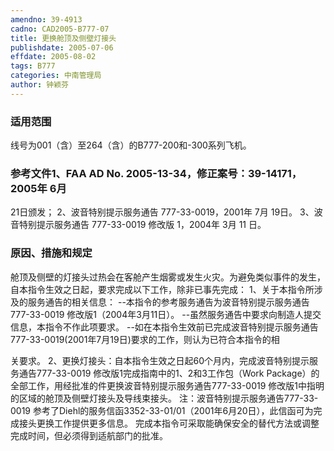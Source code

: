 ```yaml
---
amendno: 39-4913
cadno: CAD2005-B777-07
title: 更换舱顶及侧壁灯接头
publishdate: 2005-07-06
effdate: 2005-08-02
tags: B777
categories: 中南管理局
author: 钟颖芬
---
```


### 适用范围 
线号为001（含）至264（含）的B777-200和-300系列飞机。

### 参考文件1、FAA AD No. 2005-13-34，修正案号：39-14171，2005年 6月 
21日颁发； 2、波音特别提示服务通告 777-33-0019，2001年 7月 19日。 3、波音特别提示服务通告 777-33-0019 修改版 1，2004年 3月 11
日。

### 原因、措施和规定 
舱顶及侧壁的灯接头过热会在客舱产生烟雾或发生火灾。为避免类似事件的发生，自本指令生效之日起，要求完成以下工作，除非已事先完成： 
1、关于本指令所涉及的服务通告的相关信息：     --本指令的参考服务通告为波音特别提示服务通告777-33-0019 
修改版1（2004年3月11日）。     --虽然服务通告中要求向制造人提交信息，本指令不作此项要求。    --如在本指令生效前已完成波音特别提示服务通告
777-33-0019(2001年7月19日)要求的工作，则认为已符合本指令的相
  
关要求。 
    2、更换灯接头：自本指令生效之日起60个月内，完成波音特别提示服务通告777-33-0019 修改版1完成指南中的1、2和3工作包（Work Package）的全部工作，用经批准的件更换波音特别提示服务通告777-33-0019 修改版1中指明的区域的舱顶及侧壁灯接头及导线束接头。 
    注：波音特别提示服务通告777-33-0019 参考了Diehl的服务信函3352-33-01/01（2001年6月20日），此信函可为完成接头更换工作提供更多信息。 
    完成本指令可采取能确保安全的替代方法或调整完成时间，但必须得到适航部门的批准。 
